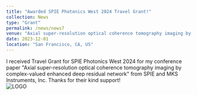 ```yaml
---
title: "Awarded SPIE Photonics West 2024 Travel Grant!"
collection: News
type: "Grant"
permalink: /news/news7
venue: "Axial super-resolution optical coherence tomography imaging by complex-valued enhanced deep residual network"
date: 2023-12-01
location: "San Francisco, CA, US"
---
```


I received Travel Grant for SPIE Photonics West 2024 for my conference paper "Axial super-resolution optical coherence tomography imaging by complex-valued enhanced deep residual network" from SPIE and MKS Instruments, Inc. Thanks for their kind support!  
![LOGO](http://Lingyun-Wang.github.io/images/News7Img1.jpg)
